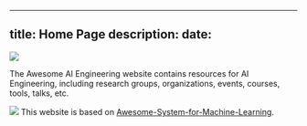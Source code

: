 <!--
 * @Descripttion: 
 * @version: 
 * @Author: Yang Xiao(YXIAO009@e.ntu.edu.sg)
 * @Date: 2022-12-31 15:42:21
 * @LastEditors: Yang Xiao
 * @LastEditTime: 2022-12-31 16:11:33
-->
---
title: Home Page
description:
date:
---

![](https://www.barnesandnoble.com/blog/wp-content/uploads/2019/06/Screen-Shot-2019-06-20-at-11.14.40-AM.png)

The Awesome AI Engineering website contains resources for AI Engineering, including research groups, organizations, events, courses, tools, talks, etc.

![](https://raw.githubusercontent.com/FortAwesome/Font-Awesome/master/svgs/brands/github.svg) This website is based on [Awesome-System-for-Machine-Learning](https://github.com/HuaizhengZhang/Awesome-System-for-Machine-Learning). 